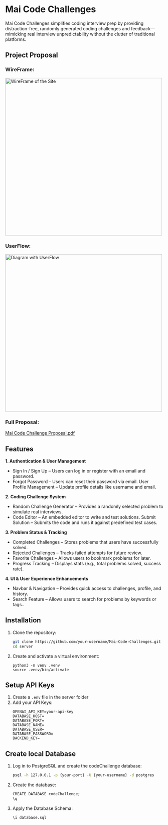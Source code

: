 # Mai Code Challenges

Mai Code Challenges simplifies coding interview prep by providing distraction-free, randomly generated coding challenges and feedback—mimicking real interview unpredictability without the clutter of traditional platforms.

## Project Proposal

### WireFrame:
<img width="500" src="https://github.com/user-attachments/assets/98c28272-2ba6-49ba-8674-7896c14d6173" alt="WireFrame of the Site" />

### UserFlow:
<img src="https://github.com/user-attachments/assets/2fa3074c-a838-4e19-831c-9e4bc8b833d2" width="500" alt="Diagram with UserFlow" />

### Full Proposal:
[Mai Code Challenge Proposal.pdf](https://github.com/user-attachments/files/19657790/Mai.Code.Challenge.Proposal.pdf)

## Features

**1. Authentication & User Management**
- Sign In / Sign Up – Users can log in or register with an email and password.
- Forgot Password – Users can reset their password via email.
User Profile Management – Update profile details like username and email.

**2. Coding Challenge System**
- Random Challenge Generator – Provides a randomly selected problem to simulate real interviews.
- Code Editor – An embedded editor to write and test solutions.
Submit Solution – Submits the code and runs it against predefined test cases.

**3. Problem Status & Tracking**
- Completed Challenges – Stores problems that users have successfully solved.
- Rejected Challenges – Tracks failed attempts for future review.
- Favorite Challenges – Allows users to bookmark problems for later.
- Progress Tracking – Displays stats (e.g., total problems solved, success rate).

**4. UI & User Experience Enhancements**
- Navbar & Navigation – Provides quick access to challenges, profile, and history.
- Search Feature – Allows users to search for problems by keywords or tags..

## Installation

1. Clone the repository:
   ```bash
   git clone https://github.com/your-username/Mai-Code-Challenges.git
   cd server
    ```
2. Create and activate a virtual environment:
    ```
    python3 -m venv .venv
    source .venv/bin/activate
    ```

## Setup API Keys
1. Create a `.env` file in the server folder
2. Add your API Keys:
   ```
   OPENAI_API_KEY=your-api-key
   DATABASE_HOST=
   DATABASE_PORT=
   DATABASE_NAME=
   DATABASE_USER=
   DATABASE_PASSWORD=
   BACKEND_KEY=
   ```

## Create local Database

1. Log in to PostgreSQL and create the codeChallenge database:

   ```bash
   psql -h 127.0.0.1 -p {your-port} -U {your-username} -d postgres
   ```

2. Create the database:

   ```bash
   CREATE DATABASE codeChallenge;
   \q
   ```

3. Apply the Database Schema:

   ```bash
   \i database.sql
   ```
